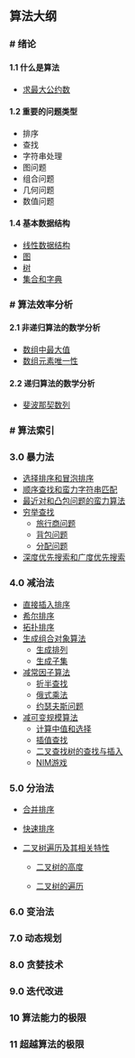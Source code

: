 ## 算法大纲

### # 绪论

#### 1.1 什么是算法

+ [求最大公约数](/docs/Level-2/Algorithms/introduction.md)

#### 1.2 重要的问题类型

+ 排序
+ 查找
+ 字符串处理
+ 图问题
+ 组合问题
+ 几何问题
+ 数值问题

#### 1.4 基本数据结构

+ [线性数据结构](/docs/Level-2/Algorithms/introduction.md)
+ [图](/docs/Level-2/Algorithms/introduction.md)
+ [树](/docs/Level-2/Algorithms/introduction.md)
+ [集合和字典](/docs/Level-2/Algorithms/introduction.md)



### # 算法效率分析

#### 2.1 非递归算法的数学分析

+ [数组中最大值](/docs/Level-2/Algorithms/efficiency.md)
+ [数组元素唯一性](/docs/Level-2/Algorithms/efficiency.md)

#### 2.2 递归算法的数学分析

+ [斐波那契数列](/docs/Level-2/Algorithms/efficiency.md)



### # 算法索引

### 3.0 暴力法

+ [选择排序和冒泡排序](/docs/Level-2/Algorithms/s1_Violence.md)
+ [顺序查找和蛮力字符串匹配](/docs/Level-2/Algorithms/s1_Violence.md)
+ [最近对和凸包问题的蛮力算法](/docs/Level-2/Algorithms/s1_Violence.md)
+ [穷举查找](/docs/Level-2/Algorithms/s1_Violence.md)
   + [旅行商问题](/docs/Level-2/Algorithms/s1_Violence.md)
   + [背包问题](/docs/Level-2/Algorithms/s1_Violence.md)
   + [分配问题](/docs/Level-2/Algorithms/s1_Violence.md)
+ [深度优先搜索和广度优先搜索](/docs/Level-2/Algorithms/s1_Violence.md)



### 4.0 减治法

+ [直接插入排序](/docs/Level-2/Algorithms/s2_Reduction.md)
+ [希尔排序](/docs/Level-2/Algorithms/s2_Reduction.md)
+ [拓扑排序](/docs/Level-2/Algorithms/s2_Reduction.md)
+ [生成组合对象算法](/docs/Level-2/Algorithms/s2_Reduction.md)
  + [生成排列](/docs/Level-2/Algorithms/s2_Reduction.md)
  + [生成子集](/docs/Level-2/Algorithms/s2_Reduction.md)
+ [减常因子算法](/docs/Level-2/Algorithms/s2_Reduction.md)
  + [折半查找](/docs/Level-2/Algorithms/s2_Reduction.md)
  + [俄式乘法](/docs/Level-2/Algorithms/s2_Reduction.md)
  + [约瑟夫斯问题](/docs/Level-2/Algorithms/s2_Reduction.md)
+ [减可变规模算法](/docs/Level-2/Algorithms/s2_Reduction.md)
  + [计算中值和选择](/docs/Level-2/Algorithms/s2_Reduction.md)
  + [插值查找](/docs/Level-2/Algorithms/s2_Reduction.md)
  + [二叉查找树的查找与插入](/docs/Level-2/Algorithms/s2_Reduction.md)
  + [NIM游戏](/docs/Level-2/Algorithms/s2_Reduction.md)



### 5.0 分治法

+ [合并排序](/docs/Level-2/Algorithms/s3_DivideAndConquer.md)

+ [快速排序](/docs/Level-2/Algorithms/s3_DivideAndConquer.md)

+ [二叉树遍历及其相关特性](/docs/Level-2/Algorithms/s3_DivideAndConquer.md)

  + [二叉树的高度](/docs/Level-2/Algorithms/s3_DivideAndConquer.md)

  + [二叉树的遍历](/docs/Level-2/Algorithms/s3_DivideAndConquer.md)

     

### 6.0 变治法

### 7.0 动态规划

### 8.0 贪婪技术

### 9.0 迭代改进

### 10 算法能力的极限

### 11 超越算法的极限

